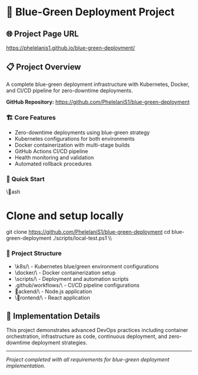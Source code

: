 ﻿# 🚀 Blue-Green Deployment Project

## 🌐 Project Page URL
https://phelelanis1.github.io/blue-green-deployment/

## 📋 Project Overview
A complete blue-green deployment infrastructure with Kubernetes, Docker, and CI/CD pipeline for zero-downtime deployments.

**GitHub Repository:** https://github.com/PhelelaniS1/blue-green-deployment

### 🏗️ Core Features
- Zero-downtime deployments using blue-green strategy
- Kubernetes configurations for both environments
- Docker containerization with multi-stage builds
- GitHub Actions CI/CD pipeline
- Health monitoring and validation
- Automated rollback procedures

### 🚀 Quick Start
\\\ash
# Clone and setup locally
git clone https://github.com/PhelelaniS1/blue-green-deployment
cd blue-green-deployment
./scripts/local-test.ps1
\\\

### 📁 Project Structure
- \k8s/\ - Kubernetes blue/green environment configurations
- \docker/\ - Docker containerization setup
- \scripts/\ - Deployment and automation scripts
- \.github/workflows/\ - CI/CD pipeline configurations
- \ackend/\ - Node.js application
- \rontend/\ - React application

## 🔧 Implementation Details
This project demonstrates advanced DevOps practices including container orchestration, infrastructure as code, continuous deployment, and zero-downtime deployment strategies.

---
*Project completed with all requirements for blue-green deployment implementation.*
